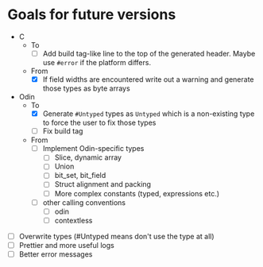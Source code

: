 # Goals for future versions

+ C
  + To
    + [ ] Add build tag-like line to the top of the generated header. Maybe use `#error` if the platform differs.
  + From
    + [x] If field widths are encountered write out a warning and generate those types as byte arrays
+ Odin
  + To
    + [x] Generate `#Untyped` types as `Untyped` which is a non-existing type to force the user to fix those types
    + [ ] Fix build tag
  + From
    + [ ] Implement Odin-specific types
      + [ ] Slice, dynamic array
      + [ ] Union
      + [ ] bit_set, bit_field
      + [ ] Struct alignment and packing
      + [ ] More complex constants (typed, expressions etc.)
    + [ ] other calling conventions
      + [ ] odin
      + [ ] contextless
+ [ ] Overwrite types (#Untyped means don't use the type at all)
+ [ ] Prettier and more useful logs
+ [ ] Better error messages
